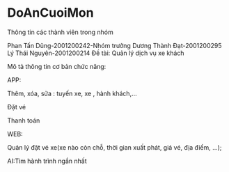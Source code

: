 # DoAnCuoiMon
Thông tin các thành viên trong nhóm

Phan Tấn Dũng-2001200242-Nhóm trưởng
Dương Thành Đạt-2001200295
Lý Thái Nguyên-2001200214
Đề tài: Quản lý dịch vụ xe khách

Mô tả thông tin cơ bản chức năng:

APP:

Thêm, xóa, sửa : tuyến xe, xe , hành khách,...

Đặt vé

Thanh toán

WEB:

Quản lý đặt vé xe(xe nào còn chỗ, thời gian xuất phát, giá vé, địa điểm, ...);

AI:Tìm hành trình ngắn nhất
